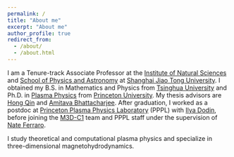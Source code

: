 ```yaml
---
permalink: /
title: "About me"
excerpt: "About me"
author_profile: true
redirect_from: 
  - /about/
  - /about.html
---
```


I am a Tenure-track Associate Professor at the [Institute of Natural Sciences](https://ins.sjtu.edu.cn/) and [School of Physics and Astronomy](https://www.physics.sjtu.edu.cn/) at [Shanghai Jiao Tong University](https://www.sjtu.edu.cn/). I obtained my B.S. in Mathematics and Physics from [Tsinghua University](https://www.tsinghua.edu.cn/) and Ph.D. in [Plasma Physics](https://plasma.princeton.edu/) from [Princeton University](https://www.princeton.edu/). My thesis advisors are [Hong Qin](https://plasma.princeton.edu/people/hong-qin) and [Amitava Bhattacharjee](https://plasma.princeton.edu/people/abhattacharjee). After graduation, I worked as a postdoc at [Princeton Plasma Physics Laboratory](https://www.pppl.gov/) (PPPL) with [Ilya Dodin](http://www.princeton.edu/~idodin/), before joining the [M3D-C1](https://w3.pppl.gov/~nferraro/m3dc1.html) team and PPPL staff under the supervision of [Nate Ferraro](https://w3.pppl.gov/~nferraro/).  

I study theoretical and computational plasma physics and specialize in three-dimensional magnetohydrodynamics.

